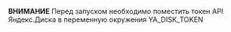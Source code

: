 **ВНИМАНИЕ**
Перед запуском необходимо поместить токен API Яндекс.Диска в переменную окружения YA_DISK_TOKEN
